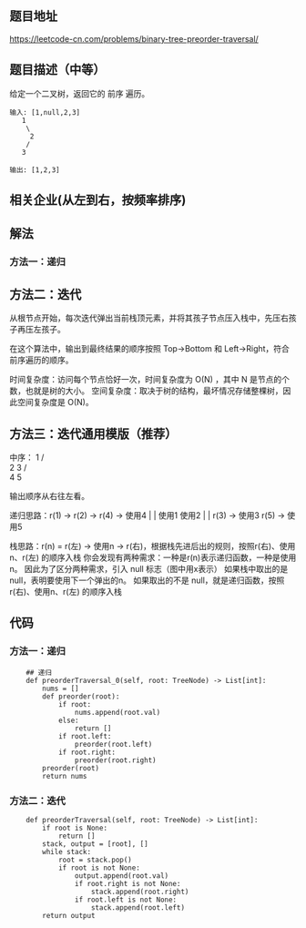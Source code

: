 ## 题目地址
<https://leetcode-cn.com/problems/binary-tree-preorder-traversal/>

## 题目描述（中等）
给定一个二叉树，返回它的 前序 遍历。
```
输入: [1,null,2,3]  
   1
    \
     2
    /
   3 

输出: [1,2,3]
```
## 相关企业(从左到右，按频率排序)


## 解法
### 方法一：递归


## 方法二：迭代
从根节点开始，每次迭代弹出当前栈顶元素，并将其孩子节点压入栈中，先压右孩子再压左孩子。

在这个算法中，输出到最终结果的顺序按照 Top->Bottom 和 Left->Right，符合前序遍历的顺序。

时间复杂度：访问每个节点恰好一次，时间复杂度为 O(N) ，其中 N 是节点的个数，也就是树的大小。
空间复杂度：取决于树的结构，最坏情况存储整棵树，因此空间复杂度是 O(N)。

## 方法三：迭代通用模版（推荐）
 中序：
             1
            / \
           2   3
          / \
         4   5
         
 输出顺序从右往左看。
 
 递归思路：r(1) -> r(2)       ->      r(4)     ->    使用4
                   |                 |
                  使用1              使用2
                   |                 |
                r(3) -> 使用3      r(5) -> 使用5

 栈思路：r(n) = r(左) -> 使用n -> r(右)，根据栈先进后出的规则，按照r(右)、使用n、r(左) 的顺序入栈
            你会发现有两种需求：一种是r(n)表示递归函数，一种是使用n。
            因此为了区分两种需求，引入 null 标志（图中用x表示）
            如果栈中取出的是 null，表明要使用下一个弹出的n。
            如果取出的不是 null，就是递归函数，按照r(右)、使用n、r(左) 的顺序入栈

## 代码

### 方法一：递归
```
    ## 递归
    def preorderTraversal_0(self, root: TreeNode) -> List[int]:
        nums = []
        def preorder(root):
            if root:
                nums.append(root.val)
            else:
                return []
            if root.left:
                preorder(root.left)
            if root.right:
                preorder(root.right)
        preorder(root)
        return nums
```

### 方法二：迭代
```
    def preorderTraversal(self, root: TreeNode) -> List[int]:
        if root is None:
            return []
        stack, output = [root], []
        while stack:
            root = stack.pop()
            if root is not None:
                output.append(root.val)
                if root.right is not None:
                    stack.append(root.right)
                if root.left is not None:
                    stack.append(root.left)
        return output
```